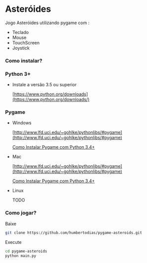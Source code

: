 # Asteróides #

Jogo Asteróides utilizando pygame com :

* Teclado
* Mouse
* TouchScreen
* Joystick

### Como instalar? ###

### Python 3+

* Instale a versão 3.5 ou superior
    
    [https://www.python.org/downloads](https://www.python.org/downloads/)

### Pygame

* Windows

    [http://www.lfd.uci.edu/~gohlke/pythonlibs/#pygame](http://www.lfd.uci.edu/~gohlke/pythonlibs/#pygame)
    
    [Como Instalar Pygame com Python 3.4+](https://www.youtube.com/watch?v=wAI0ee2d5Jk)

* Mac

    [http://www.lfd.uci.edu/~gohlke/pythonlibs/#pygame](http://www.lfd.uci.edu/~gohlke/pythonlibs/#pygame)
    
    [Como Instalar Pygame com Python 3.4+](https://www.youtube.com/watch?v=L0Cl4Crg7FE)

* Linux

    TODO


### Como jogar? ###

Baixe

```sh
git clone https://github.com/humbertodias/pygame-asteroids.git
```

Execute 


```sh
cd pygame-asteroids
python main.py
```